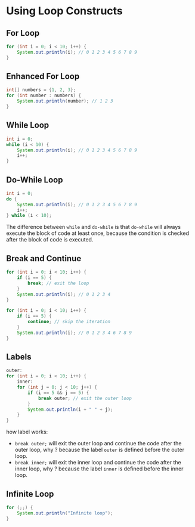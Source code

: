 # Using Loop Constructs

## For Loop

```java
for (int i = 0; i < 10; i++) {
    System.out.println(i); // 0 1 2 3 4 5 6 7 8 9
}
```

## Enhanced For Loop

```java
int[] numbers = {1, 2, 3};
for (int number : numbers) {
    System.out.println(number); // 1 2 3
}
```

## While Loop

```java
int i = 0;
while (i < 10) {
    System.out.println(i); // 0 1 2 3 4 5 6 7 8 9
    i++;
}
```

## Do-While Loop

```java
int i = 0;
do {
    System.out.println(i); // 0 1 2 3 4 5 6 7 8 9
    i++;
} while (i < 10);
```

The difference between `while` and `do-while` is that `do-while` will always execute the block of code at least once, because the condition is checked after the block of code is executed.

## Break and Continue

```java
for (int i = 0; i < 10; i++) {
    if (i == 5) {
        break; // exit the loop
    }
    System.out.println(i); // 0 1 2 3 4
}
```

```java
for (int i = 0; i < 10; i++) {
    if (i == 5) {
        continue; // skip the iteration
    }
    System.out.println(i); // 0 1 2 3 4 6 7 8 9
}
```

## Labels

```java
outer:
for (int i = 0; i < 10; i++) {
    inner:
    for (int j = 0; j < 10; j++) {
        if (i == 5 && j == 5) {
            break outer; // exit the outer loop
        }
        System.out.println(i + " " + j);
    }
}
```

how label works:
- `break outer;` will exit the outer loop and continue the code after the outer loop, why ? because the label `outer` is defined before the outer loop.
- `break inner;` will exit the inner loop and continue the code after the inner loop, why ? because the label `inner` is defined before the inner loop.

## Infinite Loop

```java
for (;;) {
    System.out.println("Infinite loop");
}
```